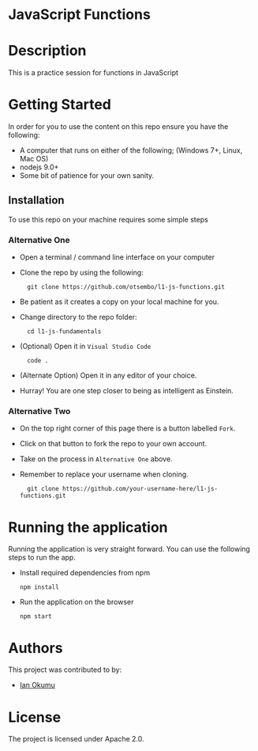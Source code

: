 # JavaScript Functions

# Description
This is a practice session for functions in JavaScript


# Getting Started
In order for you to use the content on this repo ensure you have the following:

- A computer that runs on either of the following; (Windows 7+, Linux, Mac OS)
- nodejs 9.0+
- Some bit of patience for your own sanity.

## Installation

To use this repo on your machine requires some simple steps

### Alternative One

- Open a terminal / command line interface on your computer
- Clone the repo by using the following:

        git clone https://github.com/otsembo/l1-js-functions.git

- Be patient as it creates a copy on your local machine for you.
- Change directory to the repo folder:

        cd l1-js-fundamentals

- (Optional) Open it in ``Visual Studio Code``

        code .

- (Alternate Option) Open it in any editor of your choice.
- Hurray! You are one step closer to being as intelligent as Einstein.

### Alternative Two

- On the top right corner of this page there is a button labelled ``Fork``.
- Click on that button to fork the repo to your own account.
- Take on the process in ``Alternative One`` above.
- Remember to replace your username when cloning.

        git clone https://github.com/your-username-here/l1-js-functions.git


# Running the application

Running the application is very straight forward. You can use the following steps to run the app.

- Install required dependencies from npm

      npm install
- Run the application on the browser

      npm start

# Authors
This project was contributed to by:
- [Ian Okumu](https://github.com/otsembo/)

# License
The project is licensed under Apache 2.0.
